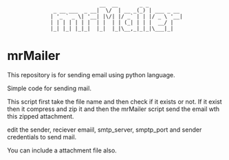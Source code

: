 
                                  __  __       _ _           
                   _ __ ___  _ __|  \/  | __ _(_) | ___ _ __ 
                  | '_ ` _ \| '__| |\/| |/ _` | | |/ _ \ '__|
                  | | | | | | |  | |  | | (_| | | |  __/ |   
                  |_| |_| |_|_|  |_|  |_|\__,_|_|_|\___|_|   
                                                             



# mrMailer
This repository is for sending email using python language.

Simple code for sending mail.

This script first take the file name and then check if it exists or not. If it exist then it compress and zip it and then the mrMailer script send the email wth this zipped attachment.

edit the sender, reciever emaiil, smtp_server, smptp_port and sender credentials to send mail.

You can include a attachment file also.



